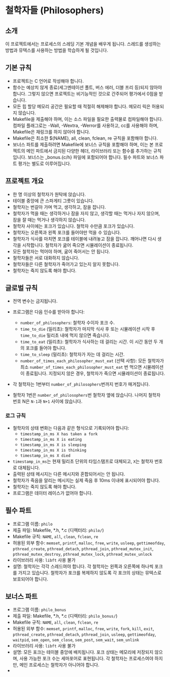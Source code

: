# 철학자들 (Philosophers)

## 소개
이 프로젝트에서는 프로세스의 스레딩 기본 개념을 배우게 됩니다. 스레드를 생성하는 방법과 뮤텍스를 사용하는 방법을 학습하게 될 것입니다.

## 기본 규칙
- 프로젝트는 C 언어로 작성해야 합니다.
- 함수는 예상치 않게 종료(세그멘테이션 폴트, 버스 에러, 더블 프리 등)되지 않아야 합니다. 그렇지 않으면 프로젝트는 비기능적인 것으로 간주되어 평가에서 0점을 받습니다.
- 모든 힙 할당 메모리 공간은 필요할 때 적절히 해제해야 합니다. 메모리 릭은 허용되지 않습니다.
- Makefile을 제출해야 하며, 이는 소스 파일을 필요한 출력물로 컴파일해야 합니다. 컴파일 플래그로는 -Wall, -Wextra, -Werror를 사용하고, cc를 사용해야 하며, Makefile은 재링크를 하지 않아야 합니다.
- Makefile은 최소한 $(NAME), all, clean, fclean, re 규칙을 포함해야 합니다.
- 보너스 파트를 제출하려면 Makefile에 보너스 규칙을 포함해야 하며, 이는 본 프로젝트의 메인 파트에서 금지된 다양한 헤더, 라이브러리 또는 함수를 추가하는 규칙입니다. 보너스는 _bonus.{c/h} 파일에 포함되어야 합니다. 필수 파트와 보너스 파트 평가는 별도로 이루어집니다.

## 프로젝트 개요
- 한 명 이상의 철학자가 원탁에 앉습니다.
- 테이블 중앙에 큰 스파게티 그릇이 있습니다.
- 철학자는 번갈아 가며 먹고, 생각하고, 잠을 잡니다.
- 철학자가 먹을 때는 생각하거나 잠을 자지 않고, 생각할 때는 먹거나 자지 않으며, 잠을 잘 때는 먹거나 생각하지 않습니다.
- 철학자 사이에는 포크가 있습니다. 철학자 수만큼 포크가 있습니다.
- 철학자는 오른쪽과 왼쪽 포크를 들어야만 먹을 수 있습니다.
- 철학자가 식사를 마치면 포크를 테이블에 내려놓고 잠을 잡니다. 깨어나면 다시 생각을 시작합니다. 철학자가 굶어 죽으면 시뮬레이션이 종료됩니다.
- 모든 철학자는 먹어야 하며, 굶어 죽어서는 안 됩니다.
- 철학자들은 서로 대화하지 않습니다.
- 철학자들은 다른 철학자가 죽어가고 있는지 알지 못합니다.
- 철학자는 죽지 않도록 해야 합니다.

## 글로벌 규칙
- 전역 변수는 금지됩니다.
- 프로그램은 다음 인수를 받아야 합니다:
  - `number_of_philosophers`: 철학자 수이자 포크 수.
  - `time_to_die` (밀리초): 철학자가 마지막 식사 후 또는 시뮬레이션 시작 후 `time_to_die` 밀리초 내에 먹지 않으면 죽습니다.
  - `time_to_eat` (밀리초): 철학자가 식사하는 데 걸리는 시간. 이 시간 동안 두 개의 포크를 들어야 합니다.
  - `time_to_sleep` (밀리초): 철학자가 자는 데 걸리는 시간.
  - `number_of_times_each_philosopher_must_eat` (선택 사항): 모든 철학자가 최소 `number_of_times_each_philosopher_must_eat` 번 먹으면 시뮬레이션이 종료됩니다. 지정되지 않은 경우, 철학자가 죽으면 시뮬레이션이 종료됩니다.

- 각 철학자는 1번부터 `number_of_philosophers`번까지 번호가 매겨집니다.
- 철학자 1번은 `number_of_philosophers`번 철학자 옆에 앉습니다. 나머지 철학자 번호 N은 `N-1`과 `N+1` 사이에 앉습니다.

### 로그 규칙
- 철학자의 상태 변화는 다음과 같은 형식으로 기록되어야 합니다:
  - `timestamp_in_ms X has taken a fork`
  - `timestamp_in_ms X is eating`
  - `timestamp_in_ms X is sleeping`
  - `timestamp_in_ms X is thinking`
  - `timestamp_in_ms X died`
- `timestamp_in_ms`는 현재 밀리초 단위의 타임스탬프로 대체되고, `X`는 철학자 번호로 대체됩니다.
- 출력된 상태 메시지는 다른 메시지와 혼합되어서는 안 됩니다.
- 철학자가 죽음을 알리는 메시지는 실제 죽음 후 10ms 이내에 표시되어야 합니다.
- 철학자는 죽지 않도록 해야 합니다.
- 프로그램은 데이터 레이스가 없어야 합니다.

## 필수 파트
- 프로그램 이름: `philo`
- 제출 파일: Makefile, *.h, *.c (디렉터리: `philo/`)
- Makefile 규칙: `NAME`, `all`, `clean`, `fclean`, `re`
- 허용된 외부 함수: `memset`, `printf`, `malloc`, `free`, `write`, `usleep`, `gettimeofday`, `pthread_create`, `pthread_detach`, `pthread_join`, `pthread_mutex_init`, `pthread_mutex_destroy`, `pthread_mutex_lock`, `pthread_mutex_unlock`
- 라이브러리 사용: `libft` 사용 불가
- 설명: 철학자는 각각 스레드여야 합니다. 각 철학자는 왼쪽과 오른쪽에 하나씩 포크를 가지고 있습니다. 철학자가 포크를 복제하지 않도록 각 포크의 상태는 뮤텍스로 보호되어야 합니다.

## 보너스 파트
- 프로그램 이름: `philo_bonus`
- 제출 파일: Makefile, *.h, *.c (디렉터리: `philo_bonus/`)
- Makefile 규칙: `NAME`, `all`, `clean`, `fclean`, `re`
- 허용된 외부 함수: `memset`, `printf`, `malloc`, `free`, `write`, `fork`, `kill`, `exit`, `pthread_create`, `pthread_detach`, `pthread_join`, `usleep`, `gettimeofday`, `waitpid`, `sem_open`, `sem_close`, `sem_post`, `sem_wait`, `sem_unlink`
- 라이브러리 사용: `libft` 사용 불가
- 설명: 모든 포크는 테이블 중앙에 배치됩니다. 포크 상태는 메모리에 저장되지 않으며, 사용 가능한 포크 수는 세마포어로 표현됩니다. 각 철학자는 프로세스여야 하지만, 메인 프로세스는 철학자가 아니어야 합니다.
- 
